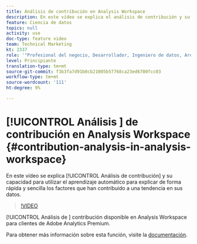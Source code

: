 ```yaml
---
title: Análisis de contribución en Analysis Workspace
description: En este vídeo se explica el análisis de contribución y su capacidad para utilizar el aprendizaje automático para explicar rápida y fácilmente los factores que han contribuido a una tendencia en los datos.
feature: Ciencia de datos
topics: null
activity: use
doc-type: feature video
team: Technical Marketing
kt: 2337
role: '"Profesional del negocio, Desarrollador, Ingeniero de datos, Arquitecto, Arquitecto de datos, Administrador, Líder"'
level: Principiante
translation-type: tm+mt
source-git-commit: f3b3fa7d91b0cb21005b57768ca23ed6700fcc03
workflow-type: tm+mt
source-wordcount: '111'
ht-degree: 9%

---
```



# [!UICONTROL Análisis ] de contribución en Analysis Workspace  {#contribution-analysis-in-analysis-workspace}

En este vídeo se explica [!UICONTROL Análisis de contribución] y su capacidad para utilizar el aprendizaje automático para explicar de forma rápida y sencilla los factores que han contribuido a una tendencia en sus datos.

>[!VIDEO](https://video.tv.adobe.com/v/25443/?quality=12)

[!UICONTROL Análisis de ] contribución disponible en Analysis Workspace para clientes de Adobe Analytics Premium.

Para obtener más información sobre esta función, visite la [documentación](https://marketing.adobe.com/resources/help/es_ES/analytics/analysis-workspace/anomaly_detection.html).
